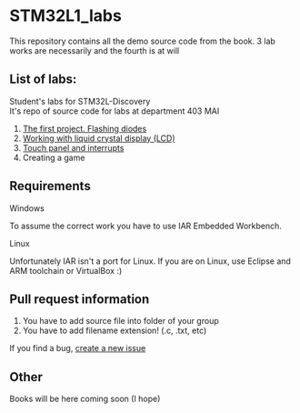 STM32L1_labs
============
This repository contains all the demo source code from the book. 3 lab works are necessarily and the fourth is at will

List of labs:
--------------
Student's labs for STM32L-Discovery  
It's repo of source code for labs at department 403 MAI  
1. [The first project. Flashing diodes]
2. [Working with liquid crystal display (LCD)]
3. [Touch panel and interrupts]
4. Creating a game

Requirements
------------
Windows

To assume the correct work you have to use IAR Embedded Workbench. 

Linux

Unfortunately IAR isn't a port for Linux. If you are on Linux, use Eclipse and ARM toolchain or VirtualBox :)

Pull request information
---------
1. You have to add source file into folder of your group
2. You have to add filename extension! (.c, .txt, etc)

If you find a bug, [create a new issue]

[The first project. Flashing diodes]:https://github.com/dep403mai/STM32L1_labs/tree/master/lab1
[Working with liquid crystal display (LCD)]: https://github.com/dep403mai/STM32L1_labs/tree/master/lab2
[Touch panel and interrupts]: https://github.com/dep403mai/STM32L1_labs/tree/master/lab3
[create a new issue]:https://github.com/dep403mai/STM32L1_labs/issues/new

Other
------

Books will be here coming soon (I hope)
